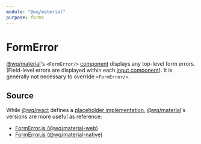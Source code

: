 ```yaml
---
module: "@wq/material"
purpose: forms
---
```


# FormError

[@wq/material]'s `<FormError/>` [component][index] displays any top-level form errors.  (Field-level errors are displayed within each [input component][inputs]).  It is generally not necessary to override `<FormError/>`.

## Source

While [@wq/react] defines a [placeholder implementation][react-src], [@wq/material]'s versions are more useful as reference:

 * [FormError.js (@wq/material-web)][material-web-src]
 * [FormError.js (@wq/material-native)][material-native-src]


[index]: ./index.md
[@wq/react]: ../@wq/react.md
[@wq/material]: ../@wq/material.md
[inputs]: ../inputs/index.md
[react-src]: https://github.com/wq/wq.app/blob/main/packages/react/src/components/FormError.js
[material-web-src]: https://github.com/wq/wq.app/blob/main/packages/material-web/src/components/FormError.js
[material-native-src]: https://github.com/wq/wq.app/blob/main/packages/material-native/src/components/FormError.js
